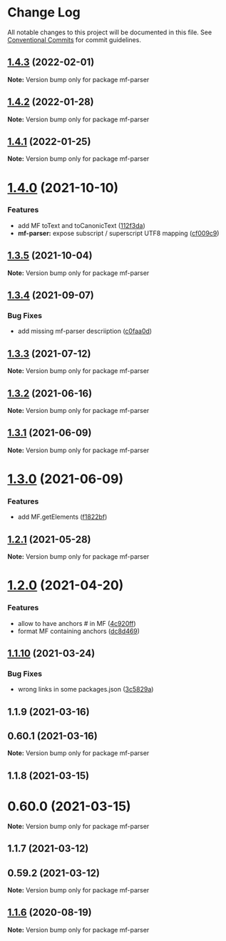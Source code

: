 # Change Log

All notable changes to this project will be documented in this file.
See [Conventional Commits](https://conventionalcommits.org) for commit guidelines.

## [1.4.3](https://github.com/cheminfo/mass-tools/compare/mf-parser@1.4.2...mf-parser@1.4.3) (2022-02-01)

**Note:** Version bump only for package mf-parser





## [1.4.2](https://github.com/cheminfo/mass-tools/compare/mf-parser@1.4.1...mf-parser@1.4.2) (2022-01-28)

**Note:** Version bump only for package mf-parser





## [1.4.1](https://github.com/cheminfo/mass-tools/compare/mf-parser@1.4.0...mf-parser@1.4.1) (2022-01-25)

**Note:** Version bump only for package mf-parser





# [1.4.0](https://github.com/cheminfo/mass-tools/compare/mf-parser@1.3.5...mf-parser@1.4.0) (2021-10-10)


### Features

* add MF toText and toCanonicText ([112f3da](https://github.com/cheminfo/mass-tools/commit/112f3da633534a9b4fe6a155e16c6d2324b29123))
* **mf-parser:** expose subscript / superscript UTF8 mapping ([cf009c9](https://github.com/cheminfo/mass-tools/commit/cf009c929c1b38cb80425b8ad46e325bbc9be754))





## [1.3.5](https://github.com/cheminfo/mass-tools/compare/mf-parser@1.3.4...mf-parser@1.3.5) (2021-10-04)

**Note:** Version bump only for package mf-parser





## [1.3.4](https://github.com/cheminfo/mass-tools/compare/mf-parser@1.3.3...mf-parser@1.3.4) (2021-09-07)


### Bug Fixes

* add missing mf-parser descriiption ([c0faa0d](https://github.com/cheminfo/mass-tools/commit/c0faa0d33bb9ad69e1766a31eee2ce1fe7a2e13d))





## [1.3.3](https://github.com/cheminfo/mass-tools/compare/mf-parser@1.3.2...mf-parser@1.3.3) (2021-07-12)

**Note:** Version bump only for package mf-parser





## [1.3.2](https://github.com/cheminfo/mass-tools/compare/mf-parser@1.3.1...mf-parser@1.3.2) (2021-06-16)

**Note:** Version bump only for package mf-parser





## [1.3.1](https://github.com/cheminfo/mass-tools/compare/mf-parser@1.3.0...mf-parser@1.3.1) (2021-06-09)

**Note:** Version bump only for package mf-parser





# [1.3.0](https://github.com/cheminfo/mass-tools/compare/mf-parser@1.2.1...mf-parser@1.3.0) (2021-06-09)


### Features

* add MF.getElements ([f1822bf](https://github.com/cheminfo/mass-tools/commit/f1822bf491536b73c0bac709784f03fb5fb7357b))





## [1.2.1](https://github.com/cheminfo/mass-tools/compare/mf-parser@1.2.0...mf-parser@1.2.1) (2021-05-28)

**Note:** Version bump only for package mf-parser





# [1.2.0](https://github.com/cheminfo/mass-tools/compare/mf-parser@1.1.10...mf-parser@1.2.0) (2021-04-20)


### Features

* allow to have anchors # in MF ([4c920ff](https://github.com/cheminfo/mass-tools/commit/4c920ffea6c4020471ef6d7c1df8985e48bb4395))
* format MF containing anchors ([dc8d469](https://github.com/cheminfo/mass-tools/commit/dc8d46986144dead0d92e607160c1746ca9c3fb0))





## [1.1.10](https://github.com/cheminfo/mass-tools/compare/mf-parser@1.1.9...mf-parser@1.1.10) (2021-03-24)


### Bug Fixes

* wrong links in some packages.json ([3c5829a](https://github.com/cheminfo/mass-tools/commit/3c5829a153dd198d56e7d54c065bf7e241ea0423))





## 1.1.9 (2021-03-16)



## 0.60.1 (2021-03-16)

**Note:** Version bump only for package mf-parser





## 1.1.8 (2021-03-15)



# 0.60.0 (2021-03-15)

**Note:** Version bump only for package mf-parser





## 1.1.7 (2021-03-12)



## 0.59.2 (2021-03-12)

**Note:** Version bump only for package mf-parser





## [1.1.6](https://github.com/cheminfo/mf-parser/compare/mf-parser@1.1.5...mf-parser@1.1.6) (2020-08-19)

**Note:** Version bump only for package mf-parser
